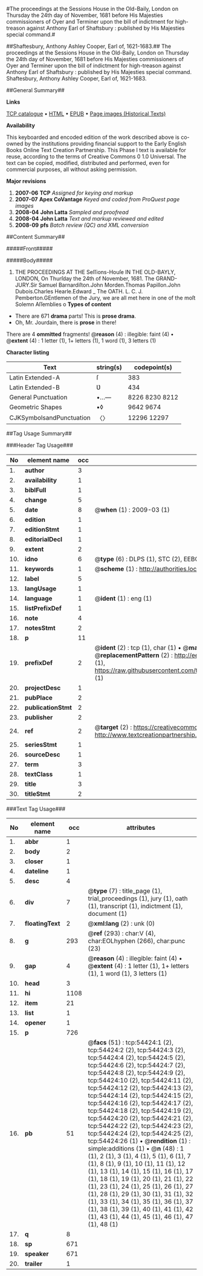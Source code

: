 #The proceedings at the Sessions House in the Old-Baily, London on Thursday the 24th day of November, 1681 before His Majesties commissioners of Oyer and Terminer upon the bill of indictment for high-treason against Anthony Earl of Shaftsbury : published by His Majesties special command.#

##Shaftesbury, Anthony Ashley Cooper, Earl of, 1621-1683.##
The proceedings at the Sessions House in the Old-Baily, London on Thursday the 24th day of November, 1681 before His Majesties commissioners of Oyer and Terminer upon the bill of indictment for high-treason against Anthony Earl of Shaftsbury : published by His Majesties special command.
Shaftesbury, Anthony Ashley Cooper, Earl of, 1621-1683.

##General Summary##

**Links**

[TCP catalogue](http://www.ota.ox.ac.uk/tcp/)  • 
[HTML](http://tei.it.ox.ac.uk/tcp/Texts-HTML/free/A55/A55942.html)  • 
[EPUB](http://tei.it.ox.ac.uk/tcp/Texts-EPUB/free/A55/A55942.epub) • 
[Page images (Historical Texts)](https://data.historicaltexts.jisc.ac.uk/view?pubId=eebo-12119515e&pageId=eebo-12119515e-54424-1)

**Availability**

This keyboarded and encoded edition of the
	       work described above is co-owned by the institutions
	       providing financial support to the Early English Books
	       Online Text Creation Partnership. This Phase I text is
	       available for reuse, according to the terms of Creative
	       Commons 0 1.0 Universal. The text can be copied,
	       modified, distributed and performed, even for
	       commercial purposes, all without asking permission.

**Major revisions**

1. __2007-06__ __TCP__ *Assigned for keying and markup*
1. __2007-07__ __Apex CoVantage__ *Keyed and coded from ProQuest page images*
1. __2008-04__ __John Latta__ *Sampled and proofread*
1. __2008-04__ __John Latta__ *Text and markup reviewed and edited*
1. __2008-09__ __pfs__ *Batch review (QC) and XML conversion*

##Content Summary##

#####Front#####

#####Body#####

1. THE PROCEEDINGS AT THE Seſſions-Houſe IN THE OLD-BAYLY, LONDON, On Thurſday the 24th of November, 1681.
The GRAND-JURY.Sir Samuel Barnardiſton.John Morden.Thomas Papillon.John Dubois.Charles Hearle.Edward
    _ The OATH.
L. C. J. Pemberton.GEntlemen of the Jury, we are all met here in one of the moſt Solemn Aſſemblies o
**Types of content**

  * There are 671 **drama** parts! This is **prose drama**.
  * Oh, Mr. Jourdain, there is **prose** in there!

There are 4 **ommitted** fragments! 
 @__reason__ (4) : illegible: faint (4)  •  @__extent__ (4) : 1 letter (1), 1+ letters (1), 1 word (1), 3 letters (1)

**Character listing**


|Text|string(s)|codepoint(s)|
|---|---|---|
|Latin Extended-A|ſ|383|
|Latin Extended-B|Ʋ|434|
|General Punctuation|•…—|8226 8230 8212|
|Geometric Shapes|▪◊|9642 9674|
|CJKSymbolsandPunctuation|〈〉|12296 12297|

##Tag Usage Summary##

###Header Tag Usage###

|No|element name|occ|attributes|
|---|---|---|---|
|1.|__author__|3||
|2.|__availability__|1||
|3.|__biblFull__|1||
|4.|__change__|5||
|5.|__date__|8| @__when__ (1) : 2009-03 (1)|
|6.|__edition__|1||
|7.|__editionStmt__|1||
|8.|__editorialDecl__|1||
|9.|__extent__|2||
|10.|__idno__|6| @__type__ (6) : DLPS (1), STC (2), EEBO-CITATION (1), OCLC (1), VID (1)|
|11.|__keywords__|1| @__scheme__ (1) : http://authorities.loc.gov/ (1)|
|12.|__label__|5||
|13.|__langUsage__|1||
|14.|__language__|1| @__ident__ (1) : eng (1)|
|15.|__listPrefixDef__|1||
|16.|__note__|4||
|17.|__notesStmt__|2||
|18.|__p__|11||
|19.|__prefixDef__|2| @__ident__ (2) : tcp (1), char (1)  •  @__matchPattern__ (2) : ([0-9\-]+):([0-9IVX]+) (1), (.+) (1)  •  @__replacementPattern__ (2) : http://eebo.chadwyck.com/downloadtiff?vid=$1&page=$2 (1), https://raw.githubusercontent.com/textcreationpartnership/Texts/master/tcpchars.xml#$1 (1)|
|20.|__projectDesc__|1||
|21.|__pubPlace__|2||
|22.|__publicationStmt__|2||
|23.|__publisher__|2||
|24.|__ref__|2| @__target__ (2) : https://creativecommons.org/publicdomain/zero/1.0/ (1), http://www.textcreationpartnership.org/docs/. (1)|
|25.|__seriesStmt__|1||
|26.|__sourceDesc__|1||
|27.|__term__|3||
|28.|__textClass__|1||
|29.|__title__|3||
|30.|__titleStmt__|2||


###Text Tag Usage###

|No|element name|occ|attributes|
|---|---|---|---|
|1.|__abbr__|1||
|2.|__body__|2||
|3.|__closer__|1||
|4.|__dateline__|1||
|5.|__desc__|4||
|6.|__div__|7| @__type__ (7) : title_page (1), trial_proceedings (1), jury (1), oath (1), transcript (1), indictment (1), document (1)|
|7.|__floatingText__|2| @__xml:lang__ (2) : unk (0)|
|8.|__g__|293| @__ref__ (293) : char:V (4), char:EOLhyphen (266), char:punc (23)|
|9.|__gap__|4| @__reason__ (4) : illegible: faint (4)  •  @__extent__ (4) : 1 letter (1), 1+ letters (1), 1 word (1), 3 letters (1)|
|10.|__head__|3||
|11.|__hi__|1108||
|12.|__item__|21||
|13.|__list__|1||
|14.|__opener__|1||
|15.|__p__|726||
|16.|__pb__|51| @__facs__ (51) : tcp:54424:1 (2), tcp:54424:2 (2), tcp:54424:3 (2), tcp:54424:4 (2), tcp:54424:5 (2), tcp:54424:6 (2), tcp:54424:7 (2), tcp:54424:8 (2), tcp:54424:9 (2), tcp:54424:10 (2), tcp:54424:11 (2), tcp:54424:12 (2), tcp:54424:13 (2), tcp:54424:14 (2), tcp:54424:15 (2), tcp:54424:16 (2), tcp:54424:17 (2), tcp:54424:18 (2), tcp:54424:19 (2), tcp:54424:20 (2), tcp:54424:21 (2), tcp:54424:22 (2), tcp:54424:23 (2), tcp:54424:24 (2), tcp:54424:25 (2), tcp:54424:26 (1)  •  @__rendition__ (1) : simple:additions (1)  •  @__n__ (48) : 1 (1), 2 (1), 3 (1), 4 (1), 5 (1), 6 (1), 7 (1), 8 (1), 9 (1), 10 (1), 11 (1), 12 (1), 13 (1), 14 (1), 15 (1), 16 (1), 17 (1), 18 (1), 19 (1), 20 (1), 21 (1), 22 (1), 23 (1), 24 (1), 25 (1), 26 (1), 27 (1), 28 (1), 29 (1), 30 (1), 31 (1), 32 (1), 33 (1), 34 (1), 35 (1), 36 (1), 37 (1), 38 (1), 39 (1), 40 (1), 41 (1), 42 (1), 43 (1), 44 (1), 45 (1), 46 (1), 47 (1), 48 (1)|
|17.|__q__|8||
|18.|__sp__|671||
|19.|__speaker__|671||
|20.|__trailer__|1||
